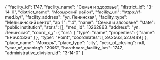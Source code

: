 {
    "facility_id": 1747,
    "facility_name": "Семья и здоровье",
    "district_id": "3-14-0",
    "district_name": "Мозырский район",
    "facility_url": "https:\/\/f-med.by\/",
    "facility_address": "ул. Ленинская",
    "facility_type": "Медицинский центр",
    "ap_1": "14",
    "name": "Семья и здоровье",
    "state": "public institution",
    "stats": [],
    "med_id": 10262863,
    "address": "ул. Ленинская",
    "coord_x_y": {
        "crs": {
            "type": "name",
            "properties": {
                "name": "EPSG:4326"
            }
        },
        "type": "Point",
        "coordinates": [
            29.2563,
            52.0449
        ]
    },
    "place_name": "Мозырь",
    "place_type": "city",
    "year_of_closing": null,
    "year_of_opening": "2006",
    "healthcare_facility_key": 1747,
    "administrative_division_id": "3-14-0"
}